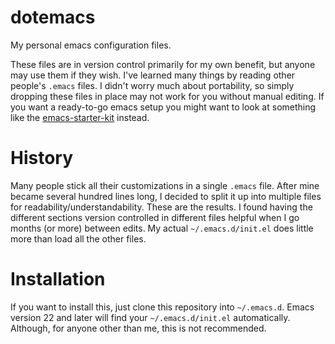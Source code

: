 dotemacs
=======

My personal emacs configuration files.

These files are in version control primarily for my own benefit, but
anyone may use them if they wish.  I've learned many things by reading
other people's `.emacs` files.  I didn't worry much about portability,
so simply dropping these files in place may not work for you without
manual editing.  If you want a ready-to-go emacs setup you might want
to look at something like the
[emacs-starter-kit](https://github.com/technomancy/emacs-starter-kit)
instead.

History
======

Many people stick all their customizations in a single `.emacs` file.
After mine became several hundred lines long, I decided to split it up
into multiple files for readability/understandability. These are the
results. I found having the different sections version controlled in
different files helpful when I go months (or more) between edits. My
actual `~/.emacs.d/init.el` does little more than load all the other
files.

Installation
========

If you want to install this, just clone this repository into
`~/.emacs.d`.  Emacs version 22 and later will find your
`~/.emacs.d/init.el` automatically. Although, for anyone other than
me, this is not recommended.
